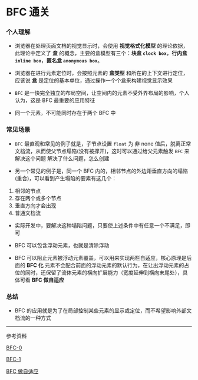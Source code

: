 # BFC 通关

### 个人理解

- 浏览器在处理页面文档的视觉显示时，会使用 **视觉格式化模型** 的理论依据，此理论中定义了 **盒** 的概念，主要的盒模型有三个：**块盒 `clock box`**，**行内盒 `inline box`**，**匿名盒 `anonymous box`**。

- 浏览器在进行元素定位时，会按照元素的 **盒类型** 和所在的上下文进行定位，应该说 **盒** 是定位的基本单位，通过操作一个个盒来构建视觉显示效果

- `BFC` 是一快完全独立的布局空间，让空间内的元素不受外界布局的影响，个人认为，这是 BFC 最重要的应用特征

- 同一个元素，不可能同时存在于两个 BFC 中

### 常见场景

- `BFC` 最直观和常见的例子就是，子节点设置 `float` 为 非 none 值后，脱离正常文档流，从而使父节点塌陷(没有被撑开)，这时可以通过给父元素触发 `BFC` 来解决这个问题
  解决了什么问题，怎么创建

- 另一个常见的例子是，同一个 BFC 内的，相邻节点的外边距垂直方向的塌陷(重合)，可以看到产生塌陷的要素有这几个：

1. 相邻的节点
2. 存在两个或多个节点
3. 垂直方向才会出现
4. 普通文档流

- 实际开发中，要解决这种塌陷问题，只要使上述条件中有任意一个不满足，即可

- BFC 可以包含浮动元素，也就是清除浮动

- BFC 可以阻止元素被浮动元素覆盖，可以用来实现两栏自适应，核心原理是后面的 **BFC 化** 元素不会配合前面的浮动元素的默认行为，在让出浮动元素的占位的同时，还保留了流体元素的横向扩展能力（宽度延伸到横向末尾处），具体可看 **BFC 做自适应**

### 总结

- BFC 的应用就是为了在局部控制某些元素的显示或定位，而不希望影响外部文档流的一种方式

---

参考资料

[BFC-0](https://juejin.cn/post/6950082193632788493)

[BFC-1](https://juejin.cn/post/6844903495108132877)

[BFC 做自适应](https://www.zhangxinxu.com/wordpress/2015/02/css-deep-understand-flow-bfc-column-two-auto-layout/)

